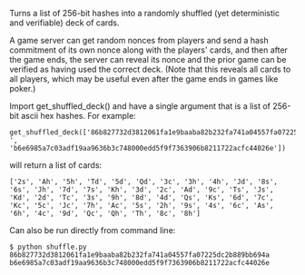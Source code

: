 Turns a list of 256-bit hashes into a randomly shuffled (yet deterministic and verifiable) deck of cards.

A game server can get random nonces from players and send a hash commitment of its own nonce along with the players' cards, and then after the game ends, the server can reveal its nonce and the prior game can be verified as having used the correct deck.  (Note that
this reveals all cards to all players, which may be useful even after the game ends in games like poker.)

Import get_shuffled_deck() and have a single argument that is a list of 256-bit ascii hex hashes.  For example:

    get_shuffled_deck(['86b827732d3812061fa1e9baaba82b232fa741a04557fa07225dc2b889bb694a ', 'b6e6985a7c03adf19aa9636b3c748000edd5f9f7363906b8211722acfc44026e'])
    
will return a list of cards:

    ['2s', 'Ah', '5h', 'Td', '5d', 'Qd', '3c', '3h', '4h', 'Jd', '8s', '6s', 'Jh', '7d', '7s', 'Kh', '3d', '2c', 'Ad', '9c', 'Ts', 'Js', 'Kd', '2d', 'Tc', '3s', '9h', '8d', '4d', 'Qs', 'Ks', '6d', '7c', 'Kc', '5c', 'Jc', '7h', 'Ac', '5s', '2h', '9s', '4s', '6c', 'As', '6h', '4c', '9d', 'Qc', 'Qh', 'Th', '8c', '8h']
    
Can also be run directly from command line:

    $ python shuffle.py 86b827732d3812061fa1e9baaba82b232fa741a04557fa07225dc2b889bb694a b6e6985a7c03adf19aa9636b3c748000edd5f9f7363906b8211722acfc44026e
